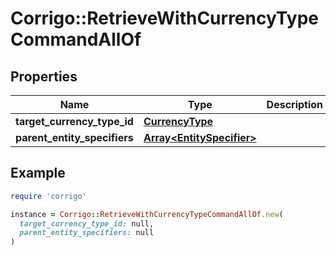 # Corrigo::RetrieveWithCurrencyTypeCommandAllOf

## Properties

| Name | Type | Description | Notes |
| ---- | ---- | ----------- | ----- |
| **target_currency_type_id** | [**CurrencyType**](CurrencyType.md) |  | [optional] |
| **parent_entity_specifiers** | [**Array&lt;EntitySpecifier&gt;**](EntitySpecifier.md) |  | [optional] |

## Example

```ruby
require 'corrigo'

instance = Corrigo::RetrieveWithCurrencyTypeCommandAllOf.new(
  target_currency_type_id: null,
  parent_entity_specifiers: null
)
```

